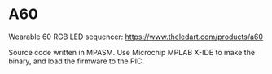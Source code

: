 # A60
Wearable 60 RGB LED sequencer: https://www.theledart.com/products/a60

Source code written in MPASM. Use Microchip MPLAB X-IDE to make the binary, and load the firmware to the PIC.
